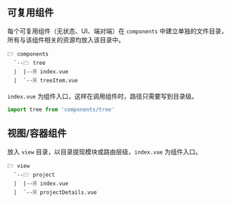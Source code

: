## 可复用组件

每个可复用组件（无状态、UI、端对端）在 `components` 中建立单独的文件目录，所有与该组件相关的资源均放入该目录中。

```
🗁 components
  `--🗁 tree
  |  |--🗎 index.vue
  |  `--🗎 treeItem.vue
```

`index.vue` 为组件入口，这样在调用组件时，路径只需要写到目录级。

```js
import tree from 'components/tree'
```

## 视图/容器组件

放入 `view` 目录，以目录提现模块或路由层级，`index.vue` 为组件入口。

```
🗁 view
  `--🗁 project
  |  |--🗎 index.vue
  |  `--🗎 projectDetails.vue
```
